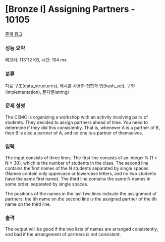 # [Bronze I] Assigning Partners - 10105 

[문제 링크](https://www.acmicpc.net/problem/10105) 

### 성능 요약

메모리: 113112 KB, 시간: 104 ms

### 분류

자료 구조(data_structures), 해시를 사용한 집합과 맵(hash_set), 구현(implementation), 문자열(string)

### 문제 설명

<p>The CEMC is organizing a workshop with an activity involving pairs of students. They decided to assign partners ahead of time. You need to determine if they did this consistently. That is, whenever A is a partner of B, then B is also a partner of A, and no one is a partner of themselves.</p>

### 입력 

 <p>The input consists of three lines. The first line consists of an integer N (1 < N ≤ 30), which is the number of students in the class. The second line contains the first names of the N students separated by single spaces. (Names contain only uppercase or lowercase letters, and no two students have the same first name). The third line contains the same N names in some order, separated by single spaces.</p>

<p>The positions of the names in the last two lines indicate the assignment of partners: the ith name on the second line is the assigned partner of the ith name on the third line.</p>

### 출력 

 <p>The output will be good if the two lists of names are arranged consistently, and bad if the arrangement of partners is not consistent.</p>

